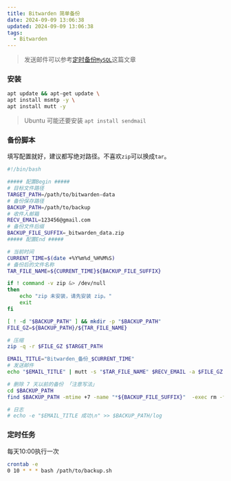 ```yaml
---
title: Bitwarden 简单备份
date: 2024-09-09 13:06:38
updated: 2024-09-09 13:06:38
tags:
  - Bitwarden
---
```

>发送邮件可以参考[定时备份`MySQL`](/2023/01/6ff369925717.html)这篇文章
### 安装
```bash
apt update && apt-get update \
apt install msmtp -y \ 
apt install mutt -y
```
> Ubuntu 可能还要安装 `apt install sendmail`
### 备份脚本
填写配置就好，建议都写绝对路径。不喜欢`zip`可以换成`tar`。
```bash
#!/bin/bash

##### 配置Begin #####
# 目标文件路径
TARGET_PATH=/path/to/bitwarden-data
# 备份保存路径
BACKUP_PATH=/path/to/backup
# 收件人邮箱
RECV_EMAIL=123456@gmail.com
# 备份文件后缀
BACKUP_FILE_SUFFIX=_bitwarden_data.zip
##### 配置End #####

# 当前时间
CURRENT_TIME=$(date +%Y%m%d_%H%M%S)
# 备份后的文件名称
TAR_FILE_NAME=${CURRENT_TIME}${BACKUP_FILE_SUFFIX}

if ! command -v zip &> /dev/null
then
    echo "zip 未安装，请先安装 zip。"
    exit
fi

[ ! -d "$BACKUP_PATH" ] && mkdir -p "$BACKUP_PATH"
FILE_GZ=${BACKUP_PATH}/${TAR_FILE_NAME}

# 压缩
zip -q -r $FILE_GZ $TARGET_PATH

EMAIL_TITLE="Bitwarden_备份_$CURRENT_TIME"
# 发送邮件
echo "$EMAIL_TITLE" | mutt -s "$TAR_FILE_NAME" $RECV_EMAIL -a $FILE_GZ

# 删除 7 天以前的备份 「注意写法」
cd $BACKUP_PATH
find $BACKUP_PATH -mtime +7 -name "*${BACKUP_FILE_SUFFIX}"  -exec rm -f {} \;

# 日志
# echo -e "$EMAIL_TITLE 成功\n" >> $BACKUP_PATH/log
```
### 定时任务
每天10:00执行一次
```bash
crontab -e
0 10 * * * bash /path/to/backup.sh
```